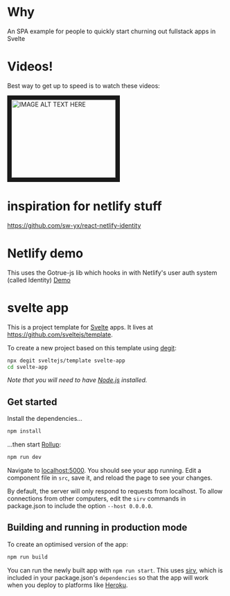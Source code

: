 # Why

An SPA example for people to quickly start churning out fullstack apps in Svelte

# Videos!
Best way to get up to speed is to watch these videos: 

<a href="https://www.youtube.com/watch?v=76tkAx2NVcw&list=PLCrwuqjmVebJeMDrAPQDrJmnwXWDw3CJW" target="_blank"><img src="http://img.youtube.com/vi/76tkAx2NVcw/0.jpg" 
alt="IMAGE ALT TEXT HERE" width="240" height="180" border="10" /></a>


# inspiration for netlify stuff
https://github.com/sw-yx/react-netlify-identity

# Netlify demo
This uses the Gotrue-js lib which hooks in with Netlify's user auth system (called Identity)
[Demo](https://svelte-netlify-identity.netlify.com)

# svelte app

This is a project template for [Svelte](https://svelte.dev) apps. It lives at https://github.com/sveltejs/template.

To create a new project based on this template using [degit](https://github.com/Rich-Harris/degit):

```bash
npx degit sveltejs/template svelte-app
cd svelte-app
```

*Note that you will need to have [Node.js](https://nodejs.org) installed.*


## Get started

Install the dependencies...

```bash
npm install
```

...then start [Rollup](https://rollupjs.org):

```bash
npm run dev
```

Navigate to [localhost:5000](http://localhost:5000). You should see your app running. Edit a component file in `src`, save it, and reload the page to see your changes.

By default, the server will only respond to requests from localhost. To allow connections from other computers, edit the `sirv` commands in package.json to include the option `--host 0.0.0.0`.


## Building and running in production mode

To create an optimised version of the app:

```bash
npm run build
```

You can run the newly built app with `npm run start`. This uses [sirv](https://github.com/lukeed/sirv), which is included in your package.json's `dependencies` so that the app will work when you deploy to platforms like [Heroku](https://heroku.com).

